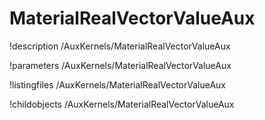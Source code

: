 <!-- MOOSE Documentation Stub: Remove this when content is added. -->

# MaterialRealVectorValueAux
!description /AuxKernels/MaterialRealVectorValueAux

!parameters /AuxKernels/MaterialRealVectorValueAux

!listingfiles /AuxKernels/MaterialRealVectorValueAux

!childobjects /AuxKernels/MaterialRealVectorValueAux
